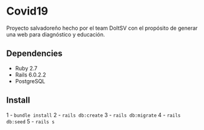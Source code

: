 # Covid19
Proyecto salvadoreño hecho por el team DoItSV con el propósito de generar una web para diagnóstico y educación.

## Dependencies
- Ruby 2.7
- Rails 6.0.2.2
- PostgreSQL

## Install
1 - `bundle install`
2 - `rails db:create`
3 - `rails db:migrate`
4 - `rails db:seed`
5 - `rails s`
